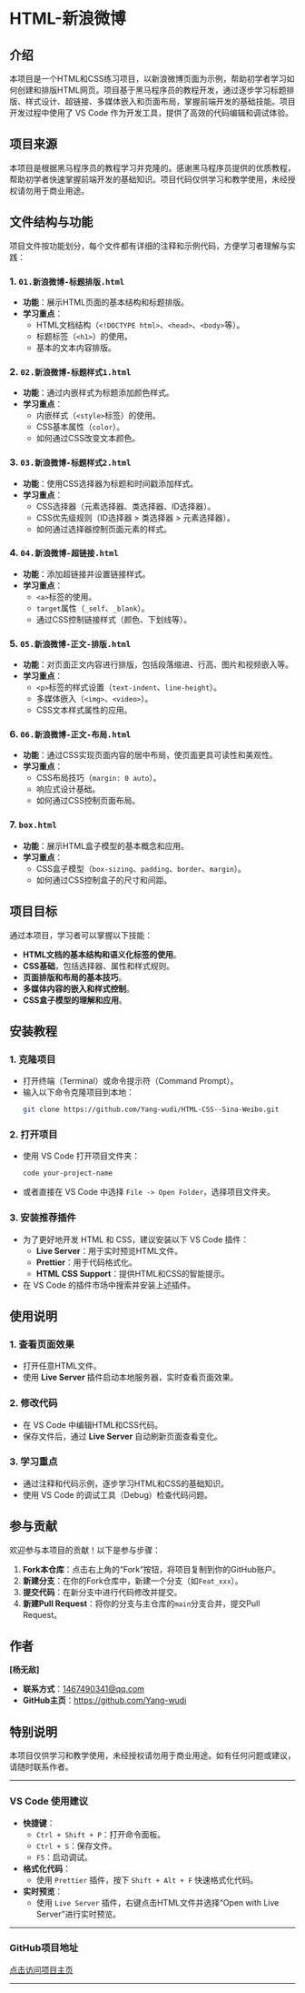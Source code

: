 # HTML-新浪微博

## 介绍
本项目是一个HTML和CSS练习项目，以新浪微博页面为示例，帮助初学者学习如何创建和排版HTML网页。项目基于黑马程序员的教程开发，通过逐步学习标题排版、样式设计、超链接、多媒体嵌入和页面布局，掌握前端开发的基础技能。项目开发过程中使用了 VS Code 作为开发工具，提供了高效的代码编辑和调试体验。

## 项目来源
本项目是根据黑马程序员的教程学习并克隆的。感谢黑马程序员提供的优质教程，帮助初学者快速掌握前端开发的基础知识。项目代码仅供学习和教学使用，未经授权请勿用于商业用途。

## 文件结构与功能
项目文件按功能划分，每个文件都有详细的注释和示例代码，方便学习者理解与实践：

### 1. `01.新浪微博-标题排版.html`
- **功能**：展示HTML页面的基本结构和标题排版。
- **学习重点**：
  - HTML文档结构（`<!DOCTYPE html>`、`<head>`、`<body>`等）。
  - 标题标签（`<h1>`）的使用。
  - 基本的文本内容排版。

### 2. `02.新浪微博-标题样式1.html`
- **功能**：通过内嵌样式为标题添加颜色样式。
- **学习重点**：
  - 内嵌样式（`<style>`标签）的使用。
  - CSS基本属性（`color`）。
  - 如何通过CSS改变文本颜色。

### 3. `03.新浪微博-标题样式2.html`
- **功能**：使用CSS选择器为标题和时间戳添加样式。
- **学习重点**：
  - CSS选择器（元素选择器、类选择器、ID选择器）。
  - CSS优先级规则（ID选择器 > 类选择器 > 元素选择器）。
  - 如何通过选择器控制页面元素的样式。

### 4. `04.新浪微博-超链接.html`
- **功能**：添加超链接并设置链接样式。
- **学习重点**：
  - `<a>`标签的使用。
  - `target`属性（`_self`、`_blank`）。
  - 通过CSS控制链接样式（颜色、下划线等）。

### 5. `05.新浪微博-正文-排版.html`
- **功能**：对页面正文内容进行排版，包括段落缩进、行高、图片和视频嵌入等。
- **学习重点**：
  - `<p>`标签的样式设置（`text-indent`、`line-height`）。
  - 多媒体嵌入（`<img>`、`<video>`）。
  - CSS文本样式属性的应用。

### 6. `06.新浪微博-正文-布局.html`
- **功能**：通过CSS实现页面内容的居中布局，使页面更具可读性和美观性。
- **学习重点**：
  - CSS布局技巧（`margin: 0 auto`）。
  - 响应式设计基础。
  - 如何通过CSS控制页面布局。

### 7. `box.html`
- **功能**：展示HTML盒子模型的基本概念和应用。
- **学习重点**：
  - CSS盒子模型（`box-sizing`、`padding`、`border`、`margin`）。
  - 如何通过CSS控制盒子的尺寸和间距。

## 项目目标
通过本项目，学习者可以掌握以下技能：
- **HTML文档的基本结构和语义化标签的使用**。
- **CSS基础**，包括选择器、属性和样式规则。
- **页面排版和布局的基本技巧**。
- **多媒体内容的嵌入和样式控制**。
- **CSS盒子模型的理解和应用**。

## 安装教程
### 1. 克隆项目
- 打开终端（Terminal）或命令提示符（Command Prompt）。
- 输入以下命令克隆项目到本地：
  ```bash
  git clone https://github.com/Yang-wudi/HTML-CSS--Sina-Weibo.git
  ```

### 2. 打开项目
- 使用 VS Code 打开项目文件夹：
  ```bash
  code your-project-name
  ```
- 或者直接在 VS Code 中选择 `File -> Open Folder`，选择项目文件夹。

### 3. 安装推荐插件
- 为了更好地开发 HTML 和 CSS，建议安装以下 VS Code 插件：
  - **Live Server**：用于实时预览HTML文件。
  - **Prettier**：用于代码格式化。
  - **HTML CSS Support**：提供HTML和CSS的智能提示。
- 在 VS Code 的插件市场中搜索并安装上述插件。

## 使用说明
### 1. 查看页面效果
- 打开任意HTML文件。
- 使用 **Live Server** 插件启动本地服务器，实时查看页面效果。

### 2. 修改代码
- 在 VS Code 中编辑HTML和CSS代码。
- 保存文件后，通过 **Live Server** 自动刷新页面查看变化。

### 3. 学习重点
- 通过注释和代码示例，逐步学习HTML和CSS的基础知识。
- 使用 VS Code 的调试工具（Debug）检查代码问题。

## 参与贡献
欢迎参与本项目的贡献！以下是参与步骤：
1. **Fork本仓库**：点击右上角的“Fork”按钮，将项目复制到你的GitHub账户。
2. **新建分支**：在你的Fork仓库中，新建一个分支（如`Feat_xxx`）。
3. **提交代码**：在新分支中进行代码修改并提交。
4. **新建Pull Request**：将你的分支与主仓库的`main`分支合并，提交Pull Request。

## 作者
**[杨无敌]**  
- **联系方式**：1467490341@qq.com  
- **GitHub主页**：https://github.com/Yang-wudi

## 特别说明
本项目仅供学习和教学使用，未经授权请勿用于商业用途。如有任何问题或建议，请随时联系作者。

---

### VS Code 使用建议
- **快捷键**：
  - `Ctrl + Shift + P`：打开命令面板。
  - `Ctrl + S`：保存文件。
  - `F5`：启动调试。
- **格式化代码**：
  - 使用 `Prettier` 插件，按下 `Shift + Alt + F` 快速格式化代码。
- **实时预览**：
  - 使用 `Live Server` 插件，右键点击HTML文件并选择“Open with Live Server”进行实时预览。

---

### GitHub项目地址
[点击访问项目主页](https://github.com/Yang-wudi/HTML-CSS--Sina-Weibo)

---

